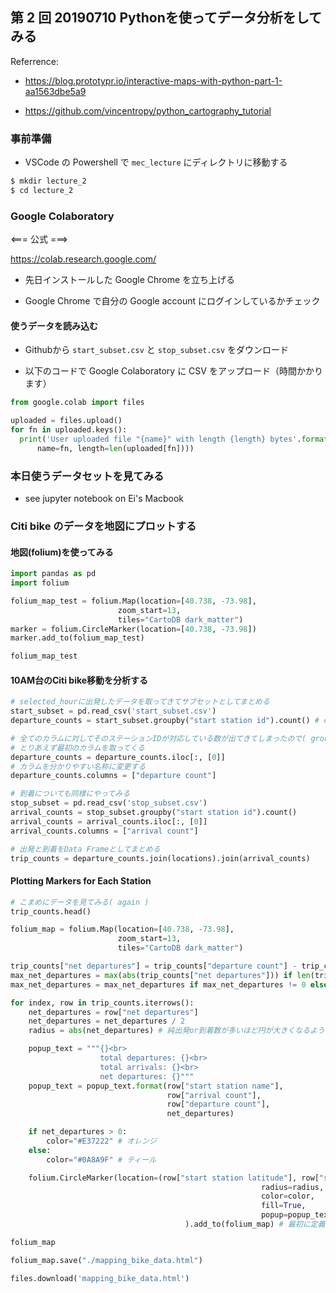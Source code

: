 ## 第 2 回 20190710 Pythonを使ってデータ分析をしてみる

Referrence:

- https://blog.prototypr.io/interactive-maps-with-python-part-1-aa1563dbe5a9

- https://github.com/vincentropy/python_cartography_tutorial

### 事前準備

- VSCode の Powershell で `mec_lecture` にディレクトリに移動する

```bash
$ mkdir lecture_2
$ cd lecture_2
```

### Google Colaboratory

  <=== 公式 ===>

  https://colab.research.google.com/

- 先日インストールした Google Chrome を立ち上げる

- Google Chrome で自分の Google account にログインしているかチェック

#### 使うデータを読み込む

- Githubから `start_subset.csv` と `stop_subset.csv` をダウンロード

- 以下のコードで Google Colaboratory に CSV をアップロード（時間かかります）

```python
from google.colab import files
```

```python
uploaded = files.upload()
for fn in uploaded.keys():
  print('User uploaded file "{name}" with length {length} bytes'.format(
      name=fn, length=len(uploaded[fn])))
```

### 本日使うデータセットを見てみる

- see jupyter notebook on Ei's Macbook

### Citi bike のデータを地図にプロットする

#### 地図(folium)を使ってみる

```python
import pandas as pd
import folium
```

```python
folium_map_test = folium.Map(location=[40.738, -73.98],
                        zoom_start=13,
                        tiles="CartoDB dark_matter")
marker = folium.CircleMarker(location=[40.738, -73.98])
marker.add_to(folium_map_test)
```

```python
folium_map_test
```

#### 10AM台のCiti bike移動を分析する

```python
# selected_hourに出発したデータを取ってきてサブセットとしてまとめる
start_subset = pd.read_csv('start_subset.csv')
departure_counts = start_subset.groupby("start station id").count() # count()はレコード数を返すメソッド
```

```python
# 全てのカラムに対してそのステーションIDが対応している数が出てきてしまったので( groupby（）の仕様です )、
# とりあえず最初のカラムを取ってくる
departure_counts = departure_counts.iloc[:, [0]]
# カラムを分かりやすい名称に変更する
departure_counts.columns = ["departure count"]
```

```python
# 到着についても同様にやってみる
stop_subset = pd.read_csv('stop_subset.csv')
arrival_counts = stop_subset.groupby("start station id").count()
arrival_counts = arrival_counts.iloc[:, [0]]
arrival_counts.columns = ["arrival count"]
```

```python
# 出発と到着をData Frameとしてまとめる
trip_counts = departure_counts.join(locations).join(arrival_counts)
```

#### Plotting Markers for Each Station

```python
# こまめにデータを見てみる( again )
trip_counts.head()
```

```python
folium_map = folium.Map(location=[40.738, -73.98],
                        zoom_start=13,
                        tiles="CartoDB dark_matter")

trip_counts["net departures"] = trip_counts["departure count"] - trip_counts["arrival count"]
max_net_departures = max(abs(trip_counts["net departures"])) if len(trip_counts["net departures"]) > 0 else 0
max_net_departures = max_net_departures if max_net_departures != 0 else 1# 0のやつは無理矢理1にする

for index, row in trip_counts.iterrows():
    net_departures = row["net departures"]
    net_departures = net_departures / 2
    radius = abs(net_departures) # 純出発or到着数が多いほど円が大きくなるように半径を設定しておく

    popup_text = """{}<br>
                    total departures: {}<br>
                    total arrivals: {}<br>
                    net departures: {}"""
    popup_text = popup_text.format(row["start station name"],
                                   row["arrival count"],
                                   row["departure count"],
                                   net_departures)

    if net_departures > 0:
        color="#E37222" # オレンジ
    else:
        color="#0A8A9F" # ティール

    folium.CircleMarker(location=(row["start station latitude"], row["start station longitude"]),
                                                        radius=radius,
                                                        color=color,
                                                        fill=True,
                                                        popup=popup_text
                                       ).add_to(folium_map) # 最初に定義しているfolium_mapというオブジェクトにデータを加える
```

```python
folium_map
```

```python
folium_map.save("./mapping_bike_data.html")
```

```python
files.download('mapping_bike_data.html')
```
